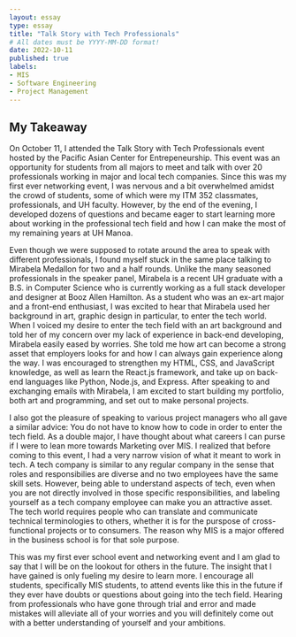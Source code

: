 ```yaml
---
layout: essay
type: essay
title: "Talk Story with Tech Professionals"
# All dates must be YYYY-MM-DD format!
date: 2022-10-11
published: true
labels:
- MIS
- Software Engineering
- Project Management
---
```

## My Takeaway

On October 11, I attended the Talk Story with Tech Professionals event hosted by the Pacific Asian Center for Entrepeneurship. This event was an opportunity for students from all majors to meet and talk with over 20 professionals working in major and local tech companies. Since this was my first ever networking event, I was nervous and a bit overwhelmed amidst the crowd of students, some of which were my ITM 352 classmates, professionals, and UH faculty. However, by the end of the evening, I developed dozens of questions and became eager to start learning more about working in the professional tech field and how I can make the most of my remaining years at UH Manoa.

Even though we were supposed to rotate around the area to speak with different professionals, I found myself stuck in the same place talking to Mirabela Medallon for two and a half rounds. Unlike the many seasoned professionals in the speaker panel, Mirabela is a recent UH graduate with a B.S. in Computer Science who is currently working as a full stack developer and designer at Booz Allen Hamilton. As a student who was an ex-art major and a front-end enthusiast, I was excited to hear that Mirabela used her background in art, graphic design in particular, to enter the tech world. When I voiced my desire to enter the tech field with an art background and told her of my concern over my lack of experience in back-end developing, Mirabela easily eased by worries. She told me how art can become a strong asset that employers looks for and how I can always gain experience along the way. I was encouraged to strengthen my HTML, CSS, and JavaScript knowledge, as well as learn the React.js framework, and take up on back-end languages like Python, Node.js, and Express. After speaking to and exchanging emails with Mirabela, I am excited to start building my portfolio, both art and programming, and set out to make personal projects.

I also got the pleasure of speaking to various project managers who all gave a similar advice: You do not have to know how to code in order to enter the tech field. As a double major, I have thought about what careers I can purse if I were to lean more towards Marketing over MIS. I realized that before coming to this event, I had a very narrow vision of what it meant to work in tech. A tech company is similar to any regular company in the sense that roles and responsibilies are diverse and no two employees have the same skill sets. However, being able to understand aspects of tech, even when you are not directly involved in those specific responsibilities, and labeling yourself as a tech company employee can make you an attractive asset. The tech world requires people who can translate and communicate technical terminologies to others, whether it is for the purspose of cross-functional projects or to consumers. The reason why MIS is a major offered in the business school is for that sole purpose. 

This was my first ever school event and networking event and I am glad to say that I will be on the lookout for others in the future. The insight that I have gained is only fueling my desire to learn more. I encourage all students, specifically MIS students, to attend events like this in the future if they ever have doubts or questions about going into the tech field. Hearing from professionals who have gone through trial and error and made mistakes will alleviate all of your worries and you will definitely come out with a better understanding of yourself and your ambitions.  
